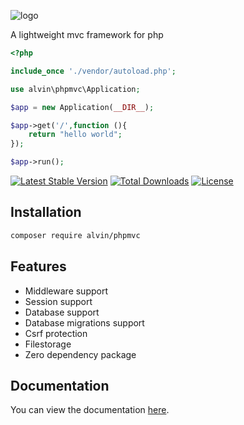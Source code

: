 ![logo](https://drive.google.com/uc?export=view&id=10L8qgFSXUqLcp5omlS2KV-4VSITVeQCr)

A lightweight mvc framework for php

```php
<?php

include_once './vendor/autoload.php';

use alvin\phpmvc\Application;

$app = new Application(__DIR__);

$app->get('/',function (){
    return "hello world";
});

$app->run();

```

[![Latest Stable Version](https://poser.pugx.org/alvin/phpmvc/v)](//packagist.org/packages/alvin/phpmvc) [![Total Downloads](https://poser.pugx.org/alvin/phpmvc/downloads)](//packagist.org/packages/alvin/phpmvc) [![License](https://poser.pugx.org/alvin/phpmvc/license)](//packagist.org/packages/alvin/phpmvc)

## Installation

```bash
composer require alvin/phpmvc
```

## Features

* Middleware support
* Session support
* Database support
* Database migrations support
* Csrf protection
* Filestorage
* Zero dependency package

## Documentation

You can view the documentation [here](https://github.com/alvinlal/phpmvc/wiki/Documentation).

